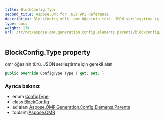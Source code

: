 ```yaml
---
title: BlockConfig.Type
second_title: Aspose.OMR for .NET API Referansı
description: BlockConfig mülk. omr öğesinin türü. JSON serileştirme için gerekli alan.
type: docs
weight: 170
url: /tr/net/aspose.omr.generation.config.elements.parents/blockconfig/type/
---
```

## BlockConfig.Type property

omr öğesinin türü. JSON serileştirme için gerekli alan.

```csharp
public override ConfigType Type { get; set; }
```

### Ayrıca bakınız

* enum [ConfigType](../../../aspose.omr.generation.config.enums/configtype/)
* class [BlockConfig](../)
* ad alanı [Aspose.OMR.Generation.Config.Elements.Parents](../../blockconfig/)
* toplantı [Aspose.OMR](../../../)


